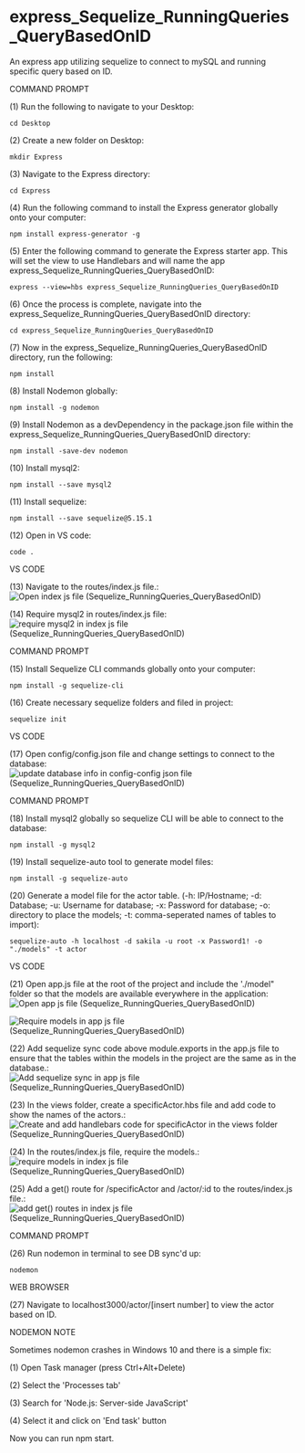 # express_Sequelize_RunningQueries_QueryBasedOnID
An express app utilizing sequelize to connect to mySQL and running specific query based on ID. 

COMMAND PROMPT

(1) Run the following to navigate to your Desktop: 

    cd Desktop

(2) Create a new folder on Desktop: 

    mkdir Express

(3) Navigate to the Express directory: 

    cd Express

(4) Run the following command to install the Express generator globally onto your computer: 

    npm install express-generator -g

(5) Enter the following command to generate the Express starter app. This will set the view to use Handlebars and will name the app express_Sequelize_RunningQueries_QueryBasedOnID: 

    express --view=hbs express_Sequelize_RunningQueries_QueryBasedOnID

(6) Once the process is complete, navigate into the express_Sequelize_RunningQueries_QueryBasedOnID directory: 

    cd express_Sequelize_RunningQueries_QueryBasedOnID

(7) Now in the express_Sequelize_RunningQueries_QueryBasedOnID directory, run the following: 

    npm install

(8) Install Nodemon globally: 

    npm install -g nodemon
    
(9) Install Nodemon as a devDependency in the package.json file within the express_Sequelize_RunningQueries_QueryBasedOnID directory:

    npm install -save-dev nodemon
    
(10) Install mysql2:

    npm install --save mysql2

(11) Install sequelize: 

    npm install --save sequelize@5.15.1

(12) Open in VS code:

    code . 


VS CODE

(13) Navigate to the routes/index.js file.: ![Open index js file (Sequelize_RunningQueries_QueryBasedOnID)](https://user-images.githubusercontent.com/35668707/69103754-3e6b0680-0a34-11ea-886e-6f6f4fac5662.JPG)

(14) Require mysql2 in routes/index.js file: ![require mysql2 in index js file (Sequelize_RunningQueries_QueryBasedOnID)](https://user-images.githubusercontent.com/35668707/69103790-5c386b80-0a34-11ea-99f8-1c176507ffb9.JPG)


COMMAND PROMPT

(15) Install Sequelize CLI commands globally onto your computer: 

    npm install -g sequelize-cli

(16) Create necessary sequelize folders and filed in project:

    sequelize init
    

VS CODE

(17) Open config/config.json file and change settings to connect to the database: ![update database info in config-config json file (Sequelize_RunningQueries_QueryBasedOnID)](https://user-images.githubusercontent.com/35668707/69103865-8be77380-0a34-11ea-9035-a6f475887898.JPG)


COMMAND PROMPT

(18) Install mysql2 globally so sequelize CLI will be able to connect to the database:

    npm install -g mysql2
    
(19) Install sequelize-auto tool to generate model files: 

    npm install -g sequelize-auto

(20) Generate a model file for the actor table. (-h: IP/Hostname; -d: Database; -u: Username for database; -x: Password for database; -o: directory to place the models; -t: comma-seperated names of tables to import):  

    sequelize-auto -h localhost -d sakila -u root -x Password1! -o "./models" -t actor
    
VS CODE

(21) Open app.js file at the root of the project and include the './model" folder so that the models are available everywhere in the application: ![Open app js file (Sequelize_RunningQueries_QueryBasedOnID)](https://user-images.githubusercontent.com/35668707/69103931-b6d1c780-0a34-11ea-9320-c246e9fb5eb6.JPG)

![Require models in app js file (Sequelize_RunningQueries_QueryBasedOnID)](https://user-images.githubusercontent.com/35668707/69103988-e97bc000-0a34-11ea-82fc-c26ecc852efb.JPG)

(22) Add sequelize sync code above module.exports in the app.js file to ensure that the tables within the models in the project are the same as in the database.: ![Add sequelize sync in app js file (Sequelize_RunningQueries_QueryBasedOnID)](https://user-images.githubusercontent.com/35668707/69104106-44151c00-0a35-11ea-94dc-3e5651104035.JPG)

(23) In the views folder, create a specificActor.hbs file and add code to show the names of the actors.: ![Create and add handlebars code for specificActor in the views folder (Sequelize_RunningQueries_QueryBasedOnID)](https://user-images.githubusercontent.com/35668707/69156556-96941e00-0ab1-11ea-9a7b-3f090eebe5c2.JPG)

(24) In the routes/index.js file, require the models.: ![require models in index js file (Sequelize_RunningQueries_QueryBasedOnID)](https://user-images.githubusercontent.com/35668707/69104415-21373780-0a36-11ea-9463-d184e33cd4f8.JPG)

(25) Add a get() route for /specificActor and /actor/:id to the routes/index.js file.: ![add get() routes in index js file (Sequelize_RunningQueries_QueryBasedOnID)](https://user-images.githubusercontent.com/35668707/69104203-92c2b600-0a35-11ea-87d4-23a520cb4d2c.JPG)


COMMAND PROMPT

(26) Run nodemon in terminal to see DB sync'd up: 

    nodemon

WEB BROWSER

(27) Navigate to localhost3000/actor/[insert number] to view the actor based on ID.


NODEMON NOTE

Sometimes nodemon crashes in Windows 10 and there is a simple fix:

(1) Open Task manager (press Ctrl+Alt+Delete)

(2) Select the 'Processes tab'

(3) Search for 'Node.js: Server-side JavaScript'

(4) Select it and click on 'End task' button

Now you can run npm start.
